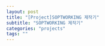 ```yaml
---
layout: post
title: "[Project]SOPTWORKING 제작기"
subtitle: "SOPTWORKING 제작기"
categories: "projects"
tags: ""
---
```

